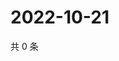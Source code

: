 # 2022-10-21

共 0 条

<!-- BEGIN WEIBO -->
<!-- 最后更新时间 Fri Oct 21 2022 05:18:52 GMT+0800 (China Standard Time) -->

<!-- END WEIBO -->

